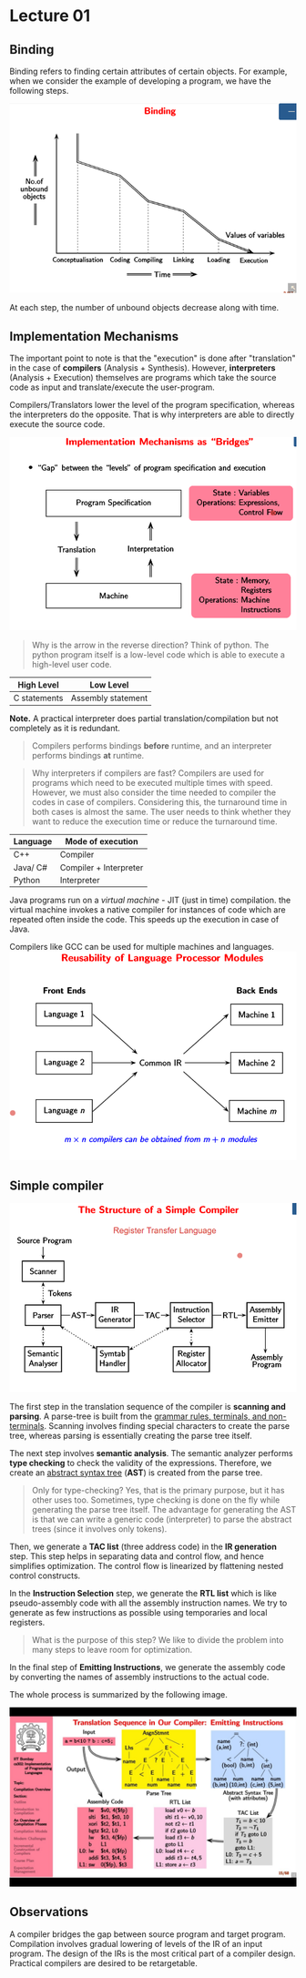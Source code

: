 # Lecture 01

## Binding

Binding refers to finding certain attributes of certain objects. For example, when we consider the example of developing a program, we have the following steps.

![image-20220105111530405](assets\image-20220105111530405.png)

At each step, the number of unbound objects decrease along with time.

## Implementation Mechanisms

The important point to note is that the "execution" is done after "translation" in the case of **compilers** (Analysis + Synthesis). However, **interpreters** (Analysis + Execution) themselves are programs which take the source code as input and translate/execute the user-program.

Compilers/Translators lower the level of the program specification, whereas the interpreters do the opposite. That is why interpreters are able to directly execute the source code.

![image-20220105112702885](assets\image-20220105112702885.png)

> Why is the arrow in the reverse direction? Think of python. The python program itself is a low-level code which is able to execute a high-level user code. 

| High Level   | Low Level          |
| ------------ | ------------------ |
| C statements | Assembly statement |

**Note.** A practical interpreter does partial translation/compilation but not completely as it is redundant.

> Compilers performs bindings **before** runtime, and an interpreter performs bindings **at** runtime.

> Why interpreters if compilers are fast? Compilers are used for programs which need to be executed multiple times with speed. However, we must also consider the time needed to compiler the codes in case of compilers. Considering this, the turnaround time in both cases is almost the same. The user needs to think whether they want to reduce the execution time or reduce the turnaround time.

| Language | Mode of execution      |
| -------- | ---------------------- |
| C++      | Compiler               |
| Java/ C# | Compiler + Interpreter |
| Python   | Interpreter            |

Java programs run on a *virtual machine* - JIT (just in time) compilation. the virtual machine invokes a native compiler for instances of code which are repeated often inside the code. This speeds up the execution in case of Java. 

Compilers like GCC can be used for multiple machines and languages. ![image-20220105120200389](assets/image-20220105120200389.png)

## Simple compiler

![image-20220105120528314](assets\image-20220105120528314.png)

The first step in the translation sequence of the compiler is **scanning and parsing**. A parse-tree is built from the <u>grammar rules, terminals, and non-terminals</u>. Scanning involves finding special characters to create the parse tree, whereas parsing is essentially creating the parse tree itself.

The next step involves **semantic analysis**. The semantic analyzer performs **type checking** to check the validity of the expressions. Therefore, we create an <u>abstract syntax tree</u> (**AST**) is created from the parse tree.

> Only for type-checking? Yes, that is the primary purpose, but it has other uses too. Sometimes, type checking is done on the fly while generating the parse tree itself. The advantage for generating the AST is that we can write a generic code (interpreter) to parse the abstract trees (since it involves only tokens).

Then, we generate a **TAC list** (three address code) in the **IR generation** step.  This step helps in separating data and control flow, and hence simplifies optimization. The control flow is linearized by flattening nested control constructs.

In the **Instruction Selection** step, we generate the **RTL list** which is like pseudo-assembly code with all the assembly instruction names. We try to generate as few instructions as possible using temporaries and local registers. 

> What is the purpose of this step? We like to divide the problem into many steps to leave room for optimization.

In the final step of **Emitting Instructions**, we generate the assembly code by converting the names of assembly instructions to the actual code.

The whole process is summarized by the following image.

![image-20220105123323838](assets\image-20220105123323838.png)

## Observations

A compiler bridges the gap between source program and target program. Compilation involves gradual lowering of levels of the IR of an input program. The design of the IRs is the most critical part of a compiler design. Practical compilers are desired to be retargetable.